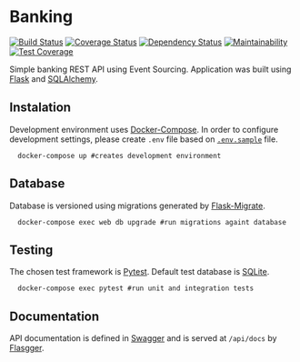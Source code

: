 # Banking

[![Build Status](https://travis-ci.org/rai200890/banking.svg?branch=master)](https://travis-ci.org/rai200890/banking)
[![Coverage Status](https://coveralls.io/repos/github/rai200890/banking/badge.svg)](https://coveralls.io/github/rai200890/banking)
[![Dependency Status](https://gemnasium.com/badges/github.com/rai200890/banking.svg)](https://gemnasium.com/github.com/rai200890/banking)
[![Maintainability](https://api.codeclimate.com/v1/badges/c5438869d2653be39e8c/maintainability)](https://codeclimate.com/github/rai200890/banking/maintainability)
[![Test Coverage](https://api.codeclimate.com/v1/badges/c5438869d2653be39e8c/test_coverage)](https://codeclimate.com/github/rai200890/banking/test_coverage)

Simple banking REST API using Event Sourcing. Application was built using [Flask](https://flask.pocoo.org) and [SQLAlchemy](https://sqlalchemy.org).

## Instalation

  Development environment uses [Docker-Compose](https://docs.docker.com/compose/).
  In order to configure development settings, please create `.env` file based on [`.env.sample`](.env.sample) file.  

```
  docker-compose up #creates development environment
```

## Database

  Database is versioned using migrations generated by [Flask-Migrate](https://flask-migrate.readthedocs.io).

```
  docker-compose exec web db upgrade #run migrations againt database
```

## Testing

  The chosen test framework is [Pytest](https://docs.pytest.org/en/latest/). Default test database is [SQLite](https://www.sqlite.org/).

  ```
    docker-compose exec pytest #run unit and integration tests
  ```

## Documentation

API documentation is defined in [Swagger](https://swagger.io/) and is served at `/api/docs` by [Flasgger](https://github.com/rochacbruno/flasgger).

